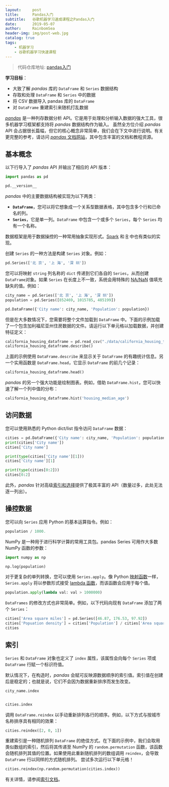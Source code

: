 ```yaml
---
layout:     post
title:      Pandas入门
subtitle:   谷歌机器学习速成课程之Pandas入门
date:       2019-05-07
author:     RainbomSea
header-img: img/post-web.jpg
catalog: true
tags:
    - 机器学习
    - 谷歌机器学习快速课程
---
```


> 代码仓库地址: [pandas入门](https://github.com/RainbomSea/Jupyter-Notebook/blob/master/%E8%B0%B7%E6%AD%8C%E6%9C%BA%E5%99%A8%E5%AD%A6%E4%B9%A0%E9%80%9F%E6%88%90%E8%AF%BE%E7%A8%8B/pandas%E5%85%A5%E9%97%A8.ipynb)

**学习目标**：

* 大致了解 *pandas* 库的 `DataFrame` 和 `Series` 数据结构
* 存取和处理 `DataFrame` 和 `Series` 中的数据
* 将 CSV 数据导入 pandas 库的 `DataFrame`
* 对 `DataFrame` 重建索引来随机打乱数据

[*pandas*](http://pandas.pydata.org/) 是一种列存数据分析 API。它是用于处理和分析输入数据的强大工具，很多机器学习框架都支持将 *pandas* 数据结构作为输入。
虽然全方位介绍 *pandas* API 会占据很长篇幅，但它的核心概念非常简单，我们会在下文中进行说明。有关更完整的参考，请访问 [*pandas* 文档网站](http://pandas.pydata.org/pandas-docs/stable/index.html)，其中包含丰富的文档和教程资源。

## 基本概念

以下行导入了 *pandas* API 并输出了相应的 API 版本：

```python
import pandas as pd

pd.__version__
```

 *pandas* 中的主要数据结构被实现为以下两类：

* **`DataFrame`**，您可以将它想象成一个关系型数据表格，其中包含多个行和已命名的列。
* **`Series`**，它是单一列。`DataFrame` 中包含一个或多个 `Series`，每个 `Series` 均有一个名称。

数据框架是用于数据操控的一种常用抽象实现形式。[Spark](https://spark.apache.org/) 和 [R](https://www.r-project.org/about.html) 中也有类似的实现。

创建 `Series` 的一种方法是构建 `Series` 对象。例如：

```python
pd.Series(['北 京', '上 海', '深 圳'])
```

您可以将映射 `string` 列名称的 `dict` 传递到它们各自的 `Series`，从而创建`DataFrame`对象。如果 `Series` 在长度上不一致，系统会用特殊的 [NA/NaN](http://pandas.pydata.org/pandas-docs/stable/missing_data.html) 值填充缺失的值。例如：

```python
city_name = pd.Series(['北 京', '上 海', '深 圳'])
population = pd.Series([852469, 1015785, 485199])

pd.DataFrame({'City name': city_name, 'Population': population})
```

但是在大多数情况下，您需要将整个文件加载到 `DataFrame` 中。下面的示例加载了一个包含加利福尼亚州住房数据的文件。请运行以下单元格以加载数据，并创建特征定义：

```python
california_housing_dataframe = pd.read_csv("./data/california_housing_train.csv", sep=',')
california_housing_dataframe.describe()
```

上面的示例使用 `DataFrame.describe` 来显示关于 `DataFrame` 的有趣统计信息。另一个实用函数是 `DataFrame.head`，它显示 `DataFrame` 的前几个记录：

```python
california_housing_dataframe.head()
```

*pandas* 的另一个强大功能是绘制图表。例如，借助 `DataFrame.hist`，您可以快速了解一个列中值的分布：

```python
california_housing_dataframe.hist('housing_median_age')
```

## 访问数据

您可以使用熟悉的 Python dict/list 指令访问 `DataFrame` 数据：

```python
cities = pd.DataFrame({'City name': city_name, 'Population': population})
print(cities['City name'])
cities['City name']

print(type(cities['City name'][1]))
cities['City name'][1]

print(type(cities[0:2]))
cities[0:2]
```

此外，*pandas* 针对高级[索引和选择](http://pandas.pydata.org/pandas-docs/stable/indexing.html)提供了极其丰富的 API（数量过多，此处无法逐一列出）。

## 操控数据

您可以向 `Series` 应用 Python 的基本运算指令。例如：

```python
population / 1000.
```

NumPy 是一种用于进行科学计算的常用工具包。pandas Series 可用作大多数 NumPy 函数的参数：

```python
import numpy as np

np.log(population)
```

对于更复杂的单列转换，您可以使用 `Series.apply`。像 Python [映射函数](https://docs.python.org/2/library/functions.html#map)一样，`Series.apply` 将以参数形式接受 [lambda 函数](https://docs.python.org/2/tutorial/controlflow.html#lambda-expressions)，而该函数会应用于每个值。

```python
population.apply(lambda val: val > 1000000)
```

`DataFrames` 的修改方式也非常简单。例如，以下代码向现有 `DataFrame` 添加了两个 `Series`：

```python
cities['Area square miles'] = pd.Series([46.87, 176.53, 97.92])
cities['Popuation density'] = cities['Population'] / cities['Area square miles']
cities
```

## 索引

`Series` 和 `DataFrame` 对象也定义了 `index` 属性，该属性会向每个 `Series` 项或 `DataFrame` 行赋一个标识符值。

默认情况下，在构造时，*pandas* 会赋可反映源数据顺序的索引值。索引值在创建后是稳定的；也就是说，它们不会因为数据重新排序而发生改变。

```python
city_name.index


cities.index
```

调用 `DataFrame.reindex` 以手动重新排列各行的顺序。例如，以下方式与按城市名称排序具有相同的效果：

```python
cities.reindex([2, 0, 1])
```

重建索引是一种随机排列 `DataFrame` 的绝佳方式。在下面的示例中，我们会取用类似数组的索引，然后将其传递至 NumPy 的 `random.permutation` 函数，该函数会随机排列其值的位置。如果使用此重新随机排列的数组调用 `reindex`，会导致 `DataFrame` 行以同样的方式随机排列。
尝试多次运行以下单元格！

```python
cities.reindex(np.random.permutation(cities.index))
```

有关详情，请参阅[索引文档](http://pandas.pydata.org/pandas-docs/stable/indexing.html#index-objects)。
